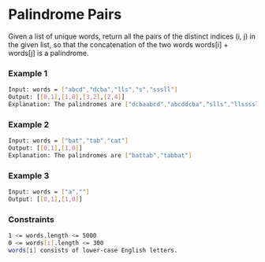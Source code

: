 # Palindrome Pairs

Given a list of unique words, return all the pairs of the distinct indices (i, j) in the given list, so that the concatenation of the two words words[i] + words[j] is a palindrome.

### Example 1
```sh
Input: words = ["abcd","dcba","lls","s","sssll"]
Output: [[0,1],[1,0],[3,2],[2,4]]
Explanation: The palindromes are ["dcbaabcd","abcddcba","slls","llssssll"]
```

### Example 2
```sh
Input: words = ["bat","tab","cat"]
Output: [[0,1],[1,0]]
Explanation: The palindromes are ["battab","tabbat"]
```

### Example 3
```sh
Input: words = ["a",""]
Output: [[0,1],[1,0]]
```

### Constraints
```sh
1 <= words.length <= 5000
0 <= words[i].length <= 300
words[i] consists of lower-case English letters.
```
